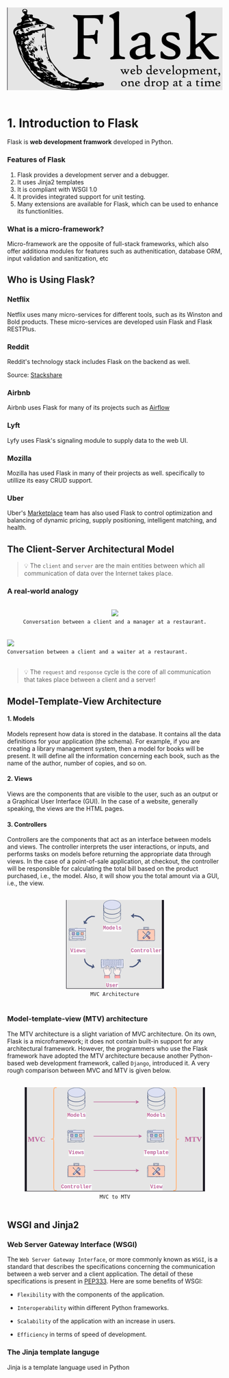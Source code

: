 <br>
<div align="center">
	<img src="img/flask.png">
</div>
<br>

# 1. Introduction to Flask

Flask is <b>web development framwork</b> developed in Python.

### Features of Flask

1. Flask provides a development server and a debugger.
2. It uses Jinja2 templates
3. It is compliant with WSGI 1.0
4. It provides integrated support for unit testing.
5. Many extensions are available for Flask, which can be used to enhance its functionlities.

### What is a micro-framework?

Micro-framework are the opposite of full-stack frameworks, which also offer additiona modules for features such as authenitication, database ORM, input validation and sanitization, etc

## Who is Using Flask? 

### Netflix

Netflix uses many micro-services for different tools, such as its Winston and Bold products. These micro-services are developed usin Flask and Flask RESTPlus.

### Reddit

Reddit's technology stack includes Flask on the backend as well.

Source: [Stackshare](https://stackshare.io/reddit/reddit)

### Airbnb

Airbnb uses Flask for many of its projects such as [Airflow](https://airbnb.io/projects/airflow/)

### Lyft 

Lyfy uses Flask's signaling module to supply data to the web UI.

### Mozilla 

Mozilla has used Flask in many of their projects as well. specifically to utillize its easy CRUD support.

### Uber

Uber's [Marketplace](https://support-uber.com/) team has also used Flask to control optimization and balancing of dynamic pricing, supply positioning, intelligent matching, and health.

## The Client-Server Architectural Model

> 💡 The <code>client</code> and <code>server</code> are the main entities between which all communication of data over the Internet takes place.

### A real-world analogy

<br>
<div align="center">
	<img src="img/client_server1">
	<br>
	<code>Conversation between a client and a manager at a restaurant.</code>
</div>
<br> 

<br>
<div algin="center">
	<img src="img/client_server2">
	<br>
	<code>Conversation between a client and a waiter at a restaurant.</code>
</div>
<br>

> 💡 The <code>request</code> and <code>response</code> cycle is the core of all communication that takes place between a client and a server!

## Model-Template-View Architecture

#### 1. Models

Models represent how data is stored in the database. It contains all the data definitions for your application (the schema). For example, if you are creating a library management system, then a model for books will be present. It will define all the information concerning each book, such as the name of the author, number of copies, and so on.

#### 2. Views

Views are the components that are visible to the user, such as an output or a Graphical User Interface (GUI). In the case of a website, generally speaking, the views are the HTML pages.

#### 3. Controllers

Controllers are the components that act as an interface between models and views. The controller interprets the user interactions, or inputs, and performs tasks on models before returning the appropriate data through views. In the case of a point-of-sale application, at checkout, the controller will be responsible for calculating the total bill based on the product purchased, i.e., the model. Also, it will show you the total amount via a GUI, i.e., the view.

<br>
<div align="center">
  <img src="img/mvc.png">
  <br>
  <code>MVC Architecture</code>
</div>
<br>

### Model-template-view (MTV) architecture

The MTV architecture is a slight variation of MVC architecture. On its own, Flask is a microframework; it does not contain built-in support for any architectural framework. However, the programmers who use the Flask framework have adopted the MTV architecture because another Python-based web development framework, called <code>Django</code>, introduced it. A very rough comparison between MVC and MTV is given below.

<br>
<div align="center">
	<img src="img/mtv.png">
	<br>
	<code>MVC to MTV</code>
</div>
<br>

## WSGI and Jinja2

### Web Server Gateway Interface (WSGI)

The <code>Web Server Gateway Interface</code>, or more commonly known as <code>WSGI</code>, is a standard that describes the specifications concerning the communication between a web server and a client application. The detail of these specifications is present in [PEP333](https://peps.python.org/pep-3333/). Here are some benefits of WSGI:

* <code>Flexibility</code> with the components of the application.

* <code>Interoperability</code> within different Python frameworks.

* <code>Scalability</code> of the application with an increase in users.

* <code>Efficiency</code> in terms of speed of development.

### The Jinja template languge

Jinja is a template language used in Python











































